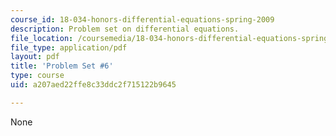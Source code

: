 ```yaml
---
course_id: 18-034-honors-differential-equations-spring-2009
description: Problem set on differential equations.
file_location: /coursemedia/18-034-honors-differential-equations-spring-2009/a207aed22ffe8c33ddc2f715122b9645_MIT18_034s09_pset06.pdf
file_type: application/pdf
layout: pdf
title: 'Problem Set #6'
type: course
uid: a207aed22ffe8c33ddc2f715122b9645

---
```

None